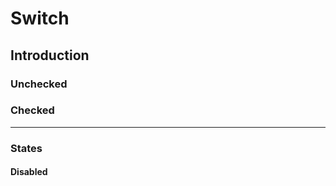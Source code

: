 # Switch

## Introduction

### Unchecked

<Playground>
  <p-switch name="some-name" value="some-value"></p-switch>
</Playground>

### Checked

<Playground>
  <p-switch name="some-name" value="some-value" checked="true"></p-switch>
</Playground>

---

### States

#### Disabled

<Playground :childElementLayout="{spacing: 'inline'}">
  <p-switch name="some-name" value="some-value" disabled="true"></p-switch>
  <p-switch name="some-name" value="some-value" checked="true" disabled="true"></p-switch>
</Playground>